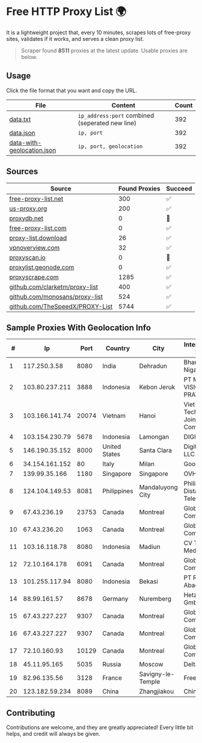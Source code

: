
# Free HTTP Proxy List 🌍

It is a lightweight project that, every 10 minutes, scrapes lots of free-proxy sites, validates if it works, and serves a clean proxy list.


> Scraper found **8511** proxies at the latest update. Usable proxies are below.

## Usage

Click the file format that you want and copy the URL.


|File|Content|Count|
|----|-------|-----|
|[data.txt](https://raw.githubusercontent.com/themiralay/Proxy-List-World/master/data.txt)|`ip_address:port` combined (seperated new line)|392|
|[data.json](https://raw.githubusercontent.com/themiralay/Proxy-List-World/master/data.json)|`ip, port`|392|
|[data-with-geolocation.json](https://raw.githubusercontent.com/themiralay/Proxy-List-World/master/data-with-geolocation.json)|`ip, port, geolocation`|392|

## Sources

|Source|Found Proxies|Succeed|
|------|-------------|-------|
|[free-proxy-list.net](https://free-proxy-list.net)|300|✅|
|[us-proxy.org](https://www.us-proxy.org)|200|✅|
|[proxydb.net](http://proxydb.net)|0|🚫|
|[free-proxy-list.com](https://free-proxy-list.com/?page=&port=&type%5B%5D=http&type%5B%5D=https&up_time=0&search=Search)|0|✅|
|[proxy-list.download](https://www.proxy-list.download/HTTP)|26|✅|
|[vpnoverview.com](https://vpnoverview.com/privacy/anonymous-browsing/free-proxy-servers)|32|✅|
|[proxyscan.io](https://www.proxyscan.io)|0|🚫|
|[proxylist.geonode.com](https://proxylist.geonode.com/api/proxy-list?limit=300&page=1&sort_by=lastChecked&sort_type=desc&protocols=http,https)|0|✅|
|[proxyscrape.com](https://api.proxyscrape.com/v2/?request=displayproxies&protocol=http&timeout=10000&country=all&ssl=all&anonymity=all)|1285|✅|
|[github.com/clarketm/proxy-list](https://raw.githubusercontent.com/clarketm/proxy-list/master/proxy-list-raw.txt)|400|✅|
|[github.com/monosans/proxy-list](https://raw.githubusercontent.com/monosans/proxy-list/main/proxies/http.txt)|524|✅|
|[github.com/TheSpeedX/PROXY-List](https://raw.githubusercontent.com/TheSpeedX/PROXY-List/master/http.txt)|5744|✅|


## Sample Proxies With Geolocation Info

|#|Ip|Port|Country|City|Internet Service Provider|
|-|--|----|-------|----|-------------------------|
|1|117.250.3.58|8080|India|Dehradun|Bharat Sanchar Nigam Ltd|
|2|103.80.237.211|3888|Indonesia|Kebon Jeruk|PT MITRA VISIONER PRATAMA|
|3|103.166.141.74|20074|Vietnam|Hanoi|Viet NAM Cloud Technology Joint Stock Company|
|4|103.154.230.79|5678|Indonesia|Lamongan|DIGITNET|
|5|146.190.35.152|8000|United States|Santa Clara|DigitalOcean, LLC|
|6|34.154.161.152|80|Italy|Milan|Google LLC|
|7|139.99.35.166|1180|Singapore|Singapore|OVH SAS|
|8|124.104.149.53|8081|Philippines|Mandaluyong City|Philippine Long Distance Telephone Co.|
|9|67.43.236.19|23753|Canada|Montreal|GloboTech Communications|
|10|67.43.236.20|1063|Canada|Montreal|GloboTech Communications|
|11|103.16.118.78|8080|Indonesia|Madiun|CV Trustnet Media|
|12|72.10.164.178|6091|Canada|Montreal|GloboTech Communications|
|13|101.255.117.94|8080|Indonesia|Bekasi|PT Remala Abadi|
|14|88.99.161.57|8678|Germany|Nuremberg|Hetzner Online GmbH|
|15|67.43.227.227|9307|Canada|Montreal|GloboTech Communications|
|16|67.43.227.227|9307|Canada|Montreal|GloboTech Communications|
|17|72.10.160.93|10129|Canada|Montreal|GloboTech Communications|
|18|45.11.95.165|5035|Russia|Moscow|Delta Ltd|
|19|82.96.135.56|3128|France|Savigny-le-Temple|Free Pro SAS|
|20|123.182.59.234|8089|China|Zhangjiakou|China Telecom|



## Contributing

Contributions are welcome, and they are greatly appreciated! Every
little bit helps, and credit will always be given.

